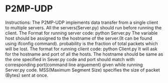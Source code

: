 # P2MP-UDP
Instructions:
The P2MP-UDP implements data transfer from a single client to multiple servers.
All the servers(Server.py) should run before running the client.
The Format for running server code:
	python Server.py <port no> <filename> <probability>
The variable host should be assigned to the hostname of the server.(It can be found using ifconfig command).
probability is the fraction of total packets which will be lost.
The format for running client code:
	python Client.py <number of hosts> <filename> <MSS>
It will ask for the hostname and port of all the hosts. The hostname should be same as the one specified in Sever.py code and port should match with corresponding port(command line arguement) given while running Server.py code.
MSS(Maximum Segment Size) specifies the size of packet (Bytes) sent at once.
